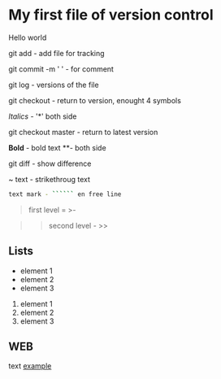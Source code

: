 # My first file of version control

Hello world

git add - add file for tracking

git commit -m '   ' - for comment

git log - versions of the file

git checkout - return to version, enought 4 symbols

*Italics* - '*' both side

git checkout master - return to latest version

**Bold** - bold text **- both side 

git diff - show difference 

~ text - strikethroug text

``````sh
text mark - `````` en free line
``````

> first level = >-

>> second level - >>



## Lists

* element 1
* element 2
* element 3

1. element 1
2. element 2
3. element 3

## WEB

text [example](http.example.com)
